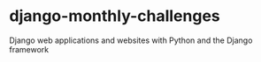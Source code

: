 # django-monthly-challenges
Django web applications and websites with Python and the Django framework
